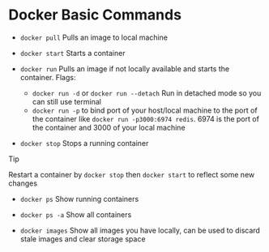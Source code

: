 # Docker Basic Commands

- `docker pull`
  Pulls an image to local machine
- `docker start`
  Starts a container
- `docker run`
  Pulls an image if not locally available and starts the container. Flags:

  - `docker run -d` or `docker run --detach`
    Run in detached mode so you can still use terminal
  - `docker run -p` to bind port of your host/local machine to the port of the container like `docker run -p3000:6974 redis`.
    6974 is the port of the container and 3000 of your local machine

- `docker stop`
  Stops a running container

> [!TIP]
> Restart a container by `docker stop` then `docker start` to reflect some new changes

- `docker ps`
  Show running containers

- `docker ps -a`
  Show all containers

- `docker images`
  Show all images you have locally, can be used to discard stale images and clear storage space
